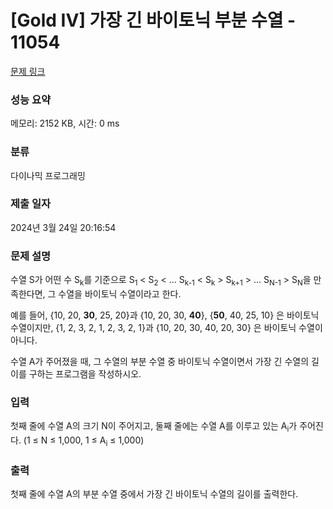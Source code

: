 # [Gold IV] 가장 긴 바이토닉 부분 수열 - 11054 

[문제 링크](https://www.acmicpc.net/problem/11054) 

### 성능 요약

메모리: 2152 KB, 시간: 0 ms

### 분류

다이나믹 프로그래밍

### 제출 일자

2024년 3월 24일 20:16:54

### 문제 설명

<p style="user-select: auto !important;">수열 S가 어떤 수 S<sub style="user-select: auto !important;">k</sub>를 기준으로 S<sub style="user-select: auto !important;">1</sub> < S<sub style="user-select: auto !important;">2</sub> < ... S<sub style="user-select: auto !important;">k-1</sub> < S<sub style="user-select: auto !important;">k</sub> > S<sub style="user-select: auto !important;">k+1</sub> > ... S<sub style="user-select: auto !important;">N-1</sub> > S<sub style="user-select: auto !important;">N</sub>을 만족한다면, 그 수열을 바이토닉 수열이라고 한다.</p>

<p style="user-select: auto !important;">예를 들어, {10, 20, <strong style="user-select: auto !important;">30</strong>, 25, 20}과 {10, 20, 30, <strong style="user-select: auto !important;">40</strong>}, {<strong style="user-select: auto !important;">50</strong>, 40, 25, 10} 은 바이토닉 수열이지만,  {1, 2, 3, 2, 1, 2, 3, 2, 1}과 {10, 20, 30, 40, 20, 30} 은 바이토닉 수열이 아니다.</p>

<p style="user-select: auto !important;">수열 A가 주어졌을 때, 그 수열의 부분 수열 중 바이토닉 수열이면서 가장 긴 수열의 길이를 구하는 프로그램을 작성하시오.</p>

### 입력 

 <p style="user-select: auto !important;">첫째 줄에 수열 A의 크기 N이 주어지고, 둘째 줄에는 수열 A를 이루고 있는 A<sub style="user-select: auto !important;">i</sub>가 주어진다. (1 ≤ N ≤ 1,000, 1 ≤ A<sub style="user-select: auto !important;">i</sub> ≤ 1,000)</p>

### 출력 

 <p style="user-select: auto !important;">첫째 줄에 수열 A의 부분 수열 중에서 가장 긴 바이토닉 수열의 길이를 출력한다.</p>

